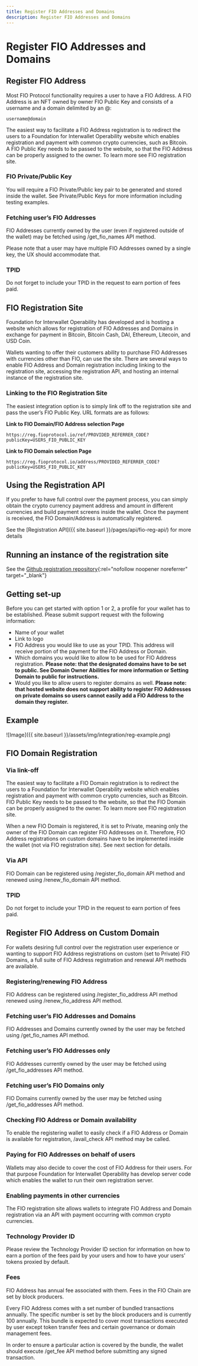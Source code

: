 ```yaml
---
title: Register FIO Addresses and Domains
description: Register FIO Addresses and Domains
---
```


# Register FIO Addresses and Domains

## Register FIO Address

Most FIO Protocol functionality requires a user to have a FIO Address. A FIO Address is an NFT owned by owner FIO Public Key and consists of a username and a domain delimited by an @:

`username@domain`

The easiest way to facilitate a FIO Address registration is to redirect the users to a Foundation for Interwallet Operability website which enables registration and payment with common crypto currencies, such as Bitcoin. A FIO Public Key needs to be passed to the website, so that the FIO Address can be properly assigned to the owner. To learn more see FIO registration site.

### FIO Private/Public Key

You will require a FIO Private/Public key pair to be generated and stored inside the wallet. See Private/Public Keys for more information including testing examples.

### Fetching user’s FIO Addresses

FIO Addresses currently owned by the user (even if registered outside of the wallet) may be fetched using /get_fio_names API method.

Please note that a user may have multiple FIO Addresses owned by a single key, the UX should accommodate that.

### TPID

Do not forget to include your TPID in the request to earn portion of fees paid.

## FIO Registration Site
Foundation for Interwallet Operability has developed and is hosting a website which allows for registration of FIO Addresses and Domains in exchange for payment in Bitcoin, Bitcoin Cash, DAI, Ethereum, Litecoin, and USD Coin.

Wallets wanting to offer their customers ability to purchase FIO Addresses with currencies other than FIO, can use the site. There are several ways to enable FIO Address and Domain registration including linking to the registration site, accessing the registration API, and hosting an internal instance of the registration site.

### Linking to the FIO Registration Site

The easiest integration option is to simply link off to the registration site and pass the user’s FIO Public Key. URL formats are as follows:

**Link to FIO Domain/FIO Address selection Page**

`https://reg.fioprotocol.io/ref/PROVIDED_REFERRER_CODE?publicKey=USERS_FIO_PUBLIC_KEY`

**Link to FIO Domain selection Page**

`https://reg.fioprotocol.io/address/PROVIDED_REFERRER_CODE?publicKey=USERS_FIO_PUBLIC_KEY`

## Using the Registration API

If you prefer to have full control over the payment process, you can simply obtain the crypto currency payment address and amount in different currencies and build payment screens inside the wallet. Once the payment is received, the FIO Domain/Address is automatically registered.

See the [Registration API]({{ site.baseurl }}/pages/api/fio-reg-api/) for more details

## Running an instance of the registration site

See the [Github registration repository](https://github.com/fioprotocol/fio-registrations){:rel="nofollow noopener noreferrer" target="_blank"}

## Getting set-up

Before you can get started with option 1 or 2, a profile for your wallet has to be established. Please submit support request with the following information:

* Name of your wallet
* Link to logo
* FIO Address you would like to use as your TPID. This address will receive portion of the payment for the FIO Address or Domain.
* Which domains you would like to allow to be used for FIO Address registration. **Please note: that the designated domains have to be set to public. See Domain Owner Abilities for more information or Setting Domain to public for instructions.**
* Would you like to allow users to register domains as well. **Please note: that hosted website does not support ability to register FIO Addresses on private domains so users cannot easily add a FIO Address to the domain they register.**

## Example

![Image]({{ site.baseurl }}/assets/img/integration/reg-example.png)

## FIO Domain Registration

### Via link-off

The easiest way to facilitate a FIO Domain registration is to redirect the users to a Foundation for Interwallet Operability website which enables registration and payment with common crypto currencies, such as Bitcoin. FIO Public Key needs to be passed to the website, so that the FIO Domain can be properly assigned to the owner. To learn more see FIO registration site.

When a new FIO Domain is registered, it is set to Private, meaning only the owner of the FIO Domain can register FIO Addresses on it. Therefore, FIO Address registrations on custom domains have to be implemented inside the wallet (not via FIO registration site). See next section for details.

### Via API

FIO Domain can be registered using /register_fio_domain API method and renewed using /renew_fio_domain API method.

### TPID

Do not forget to include your TPID in the request to earn portion of fees paid.


## Register FIO Address on Custom Domain

For wallets desiring full control over the registration user experience or wanting to support FIO Address registrations on custom (set to Private) FIO Domains, a full suite of FIO Address registration and renewal API methods are available.

### Registering/renewing FIO Address

FIO Address can be registered using /register_fio_address API method renewed using /renew_fio_address API method.

### Fetching user’s FIO Addresses and Domains

FIO Addresses and Domains currently owned by the user may be fetched using /get_fio_names API method.

### Fetching user’s FIO Addresses only

FIO Addresses currently owned by the user may be fetched using /get_fio_addresses API method.

### Fetching user’s FIO Domains only

FIO Domains currently owned by the user may be fetched using /get_fio_addresses API method.

### Checking FIO Address or Domain availability

To enable the registering wallet to easily check if a FIO Address or Domain is available for registration, /avail_check API method may be called.

### Paying for FIO Addresses on behalf of users

Wallets may also decide to cover the cost of FIO Address for their users. For that purpose Foundation for Interwallet Operability has develop server code which enables the wallet to run their own registration server.

### Enabling payments in other currencies

The FIO registration site allows wallets to integrate FIO Address and Domain registration via an API with payment occurring with common crypto currencies.

### Technology Provider ID

Please review the Technology Provider ID section for information on how to earn a portion of the fees paid by your users and how to have your users’ tokens proxied by default.

### Fees

FIO Address has annual fee associated with them. Fees in the FIO Chain are set by block producers.

Every FIO Address comes with a set number of bundled transactions annually. The specific number is set by the block producers and is currently 100 annually. This bundle is expected to cover most transactions executed by user except token transfer fees and certain governance or domain management fees.

In order to ensure a particular action is covered by the bundle, the wallet should execute /get_fee API method before submitting any signed transaction.


